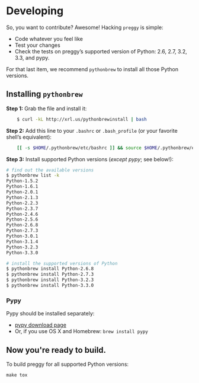 Developing
==========

So, you want to contribute?  Awesome!  Hacking `preggy` is simple:

- Code whatever you feel like
- Test your changes
- Check the tests on preggy’s supported version of Python: 2.6, 2.7, 3.2, 3.3, and pypy.

For that last item, we recommend `pythonbrew` to install all those Python versions. 


Installing `pythonbrew`
-----------------------

**Step 1:** Grab the file and install it:

```bash
    $ curl -kL http://xrl.us/pythonbrewinstall | bash
```

**Step 2:** Add this line to your `.bashrc` or `.bash_profile` (or your favorite shell’s equivalent):

```bash
    [[ -s $HOME/.pythonbrew/etc/bashrc ]] && source $HOME/.pythonbrew/etc/bashrc
```

**Step 3:** Install supported Python versions (*except pypy*; see below!):

```bash
# find out the available versions
$ pythonbrew list -k  
Python-1.5.2
Python-1.6.1
Python-2.0.1
Python-2.1.3
Python-2.2.3
Python-2.3.7
Python-2.4.6
Python-2.5.6
Python-2.6.8
Python-2.7.3
Python-3.0.1
Python-3.1.4
Python-3.2.3
Python-3.3.0

# install the supported versions of Python
$ pythonbrew install Python-2.6.8
$ pythonbrew install Python-2.7.3
$ pythonbrew install Python-3.2.3
$ pythonbrew install Python-3.3.0
```

### Pypy

Pypy should be installed separately:

- [pypy download page](http://pypy.org/download.html)
- Or, if you use OS X and Homebrew: `brew install pypy`


Now you're ready to build.
--------------------------
To build preggy for all supported Python versions:

    make tox

